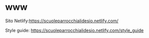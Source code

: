 # www

Sito Netlify:https://scuoleparrocchialidesio.netlify.com/

Style guide: https://scuoleparrocchialidesio.netlify.com/style_guide
